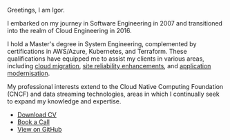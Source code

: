 Greetings, I am Igor. 

I embarked on my journey in Software Engineering in 2007 and transitioned into the realm of Cloud Engineering in 2016. 

I hold a Master's degree in System Engineering, complemented by certifications in AWS/Azure, Kubernetes, and Terraform. These qualifications have equipped me to assist my clients in various areas, including [cloud migration](), [site reliability enhancements](), and [application modernisation]().

My professional interests extend to the Cloud Native Computing Foundation (CNCF) and data streaming technologies, areas in which I continually seek to expand my knowledge and expertise.

- <a href="Igor_Budasov_CV.pdf" class="btn">Download CV</a>
- <a href="https://cal.com/igor-f9isjp/15min" class="btn">Book a Call</a>
- <a href="https://github.com/ibudasov" class="btn">View on GitHub</a>
